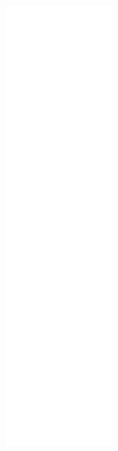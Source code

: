 <p align="center">
  <a href="https://metrics.lecoq.io/about/ramottamado"><img src="https://github.com/ramottamado/ramottamado/blob/main/github-metrics.svg" alt="Metrics"></a>
</p>
